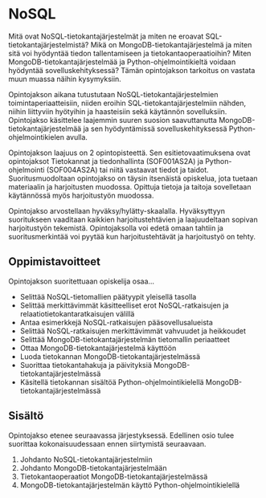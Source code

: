 # NoSQL

Mitä ovat NoSQL-tietokantajärjestelmät ja miten ne eroavat SQL-tietokantajärjestelmistä? Mikä on MongoDB-tietokantajärjestelmä ja miten sitä voi hyödyntää tiedon tallentamiseen ja tietokantaoperaatioihin? Miten MongoDB-tietokantajärjestelmää ja Python-ohjelmointikieltä voidaan hyödyntää sovelluskehityksessä? Tämän opintojakson tarkoitus on vastata muun muassa näihin kysymyksiin.

Opintojakson aikana tutustutaan NoSQL-tietokantajärjestelmien toimintaperiaatteisiin, niiden eroihin SQL-tietokantajärjestelmiin nähden, niihin liittyviin hyötyihin ja haasteisiin sekä käytännön sovelluksiin. Opintojakso käsittelee laajemmin suuren suosion saavuttanutta MongoDB-tietokantajärjestelmää ja sen hyödyntämissä sovelluskehityksessä Python-ohjelmointikielen avulla.

Opintojakson laajuus on 2 opintopisteettä. Sen esitietovaatimuksena ovat opintojaksot Tietokannat ja tiedonhallinta (SOF001AS2A) ja Python-ohjelmointi (SOF004AS2A) tai niitä vastaavat tiedot ja taidot. Suoritusmuodoltaan opintojakso on täysin itsenäistä opiskelua, jota tuetaan materiaalin ja harjoitusten muodossa. Opittuja tietoja ja taitoja sovelletaan käytännössä myös harjoitustyön muodossa.

Opintojakso arvostellaan hyväksy/hylätty-skaalalla. Hyväksyttyyn suoritukseen vaaditaan kaikkien harjoitustehtävien ja laajuudeltaan sopivan harjoitustyön tekemistä. Opintojaksolla voi edetä omaan tahtiin ja suoritusmerkintää voi pyytää kun harjoitustehtävät ja harjoitustyö on tehty.

## 

## Oppimistavoitteet

Opintojakson suoritettuaan opiskelija osaa...

- Selittää NoSQL-tietomallien päätyypit yleisellä tasolla
- Selittää merkittävimmät käsitteelliset erot NoSQL-ratkaisujen ja relaatiotietokantaratkaisujen välillä
- Antaa esimerkkejä NoSQL-ratkaisujen pääsovellusalueista
- Selittää NoSQL-ratkaisujen merkittävimmät vahvuudet ja heikkoudet
- Selittää MongoDB-tietokantajärjestelmän tietomallin periaatteet
- Ottaa MongoDB-tietokantajärjestelmä käyttöön
- Luoda tietokannan MongoDB-tietokantajärjestelmässä
- Suorittaa tietokantahakuja ja päivityksiä MongoDB-tietokantajärjestelmässä
- Käsitellä tietokannan sisältöä Python-ohjelmointikielellä MongoDB-tietokantajärjestelmässä

## Sisältö

Opintojakso etenee seuraavassa järjestyksessä. Edellinen osio tulee suorittaa kokonaisuudessaan ennen siirtymistä seuraavaan.

1. Johdanto NoSQL-tietokantajärjestelmiin
2. Johdanto MongoDB-tietokantajärjestelmään
3. Tietokantaoperaatiot MongoDB-tietokantajärjestelmässä
4. MongoDB-tietokantajärjestelmän käyttö Python-ohjelmointikielellä
